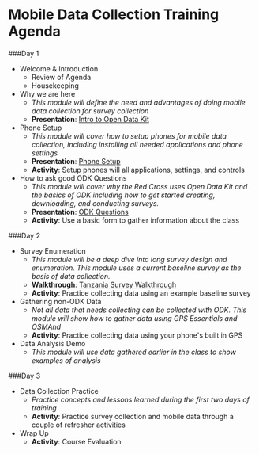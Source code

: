 Mobile Data Collection Training Agenda
======================================

###Day 1
- Welcome & Introduction
  - Review of Agenda
  - Housekeeping
- Why we are here
  - *This module will define the need and advantages of doing mobile data collection for survey collection*
  - **Presentation**: [Intro to Open Data Kit](http://americanredcross.github.io/mobiledatacollection/materials/presentations/introtoodk/)
- Phone Setup
  - *This module will cover how to setup phones for mobile data collection, including installing all needed applications and phone settings*
  - **Presentation**: [Phone Setup](http://americanredcross.github.io/mobiledatacollection/materials/presentations/phonesetup/)
  - **Activity**: Setup phones will all applications, settings, and controls
- How to ask good ODK Questions
  - *This module will cover why the Red Cross uses Open Data Kit and the basics of ODK including how to get started creating, downloading, and conducting surveys.*
  - **Presentation**: [ODK Questions](http://americanredcross.github.io/mobiledatacollection/materials/presentations/question_types/)
  - **Activity**: Use a basic form to gather information about the class

###Day 2
- Survey Enumeration
  - *This module will be a deep dive into long survey design and enumeration. This module uses a current baseline survey as the basis of data collection.*
  - **Walkthrough**: [Tanzania Survey Walkthrough](http://americanredcross.github.io/mobiledatacollection/materials/presentations/mobiledatacollection/)
  - **Activity**: Practice collecting data using an example baseline survey
- Gathering non-ODK Data
  - *Not all data that needs collecting can be collected with ODK. This module will show how to gather data using GPS Essentials and OSMAnd*
  - **Activity**: Practice collecting data using your phone's built in GPS
- Data Analysis Demo
  - *This module will use data gathered earlier in the class to show examples of analysis*

###Day 3
- Data Collection Practice
  - *Practice concepts and lessons learned during the first two days of training*
  - **Activity**: Practice survey collection and mobile data through a couple of refresher activities
- Wrap Up
  - **Activity**: Course Evaluation
